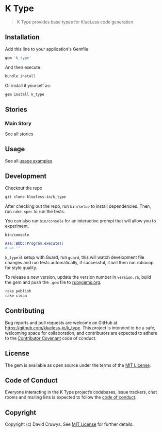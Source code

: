 # K Type

> K Type provides base types for KlueLess code generation

## Installation

Add this line to your application's Gemfile:

```ruby
gem 'k_type'
```

And then execute:

```bash
bundle install
```

Or install it yourself as:

```bash
gem install k_type
```

## Stories

### Main Story



See all [stories](./STORIES.md)


## Usage

See all [usage examples](./USAGE.md)



## Development

Checkout the repo

```bash
git clone klueless-io/k_type
```

After checking out the repo, run `bin/setup` to install dependencies. Then, run `rake spec` to run the tests. 

You can also run `bin/console` for an interactive prompt that will allow you to experiment.

```bash
bin/console

Aaa::Bbb::Program.execute()
# => ""
```

`k_type` is setup with Guard, run `guard`, this will watch development file changes and run tests automatically, if successful, it will then run rubocop for style quality.

To release a new version, update the version number in `version.rb`, build the gem and push the `.gem` file to [rubygems.org](https://rubygems.org).

```bash
rake publish
rake clean
```

## Contributing

Bug reports and pull requests are welcome on GitHub at https://github.com/klueless-io/k_type. This project is intended to be a safe, welcoming space for collaboration, and contributors are expected to adhere to the [Contributor Covenant](http://contributor-covenant.org) code of conduct.

## License

The gem is available as open source under the terms of the [MIT License](https://opensource.org/licenses/MIT).

## Code of Conduct

Everyone interacting in the K Type project’s codebases, issue trackers, chat rooms and mailing lists is expected to follow the [code of conduct](https://github.com/klueless-io/k_type/blob/master/CODE_OF_CONDUCT.md).

## Copyright

Copyright (c) David Cruwys. See [MIT License](LICENSE.txt) for further details.
